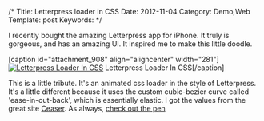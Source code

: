 /*
Title: Letterpress loader in CSS
Date: 2012-11-04
Category: Demo,Web
Template: post
Keywords: 
*/

I recently bought the amazing Letterpress app for iPhone. It truly is
gorgeous, and has an amazing UI. It inspired me to make this little
doodle.

[caption id="attachment\_908" align="aligncenter"
width="281"][![Letterpress Loader In
CSS](http://ohdoylerules.com/wp-content/uploads/2012/11/Screen-Shot-2012-11-04-at-1.34.39-AM11.png "Letterpress Loader In CSS")](http://codepen.io/james2doyle/pen/rDEzp)
Letterpress Loader In CSS[/caption]

This is a little tribute. It's an animated css loader in the style of
Letterpress. It's a little different because it uses the custom
cubic-bezier curve called 'ease-in-out-back', which is essentially
elastic. I got the values from the great site
[Ceaser](http://matthewlein.com/ceaser/ "Ceaser"). As always, [check out
the
pen](http://codepen.io/james2doyle/pen/rDEzp "Letterpress CSS Loader")
